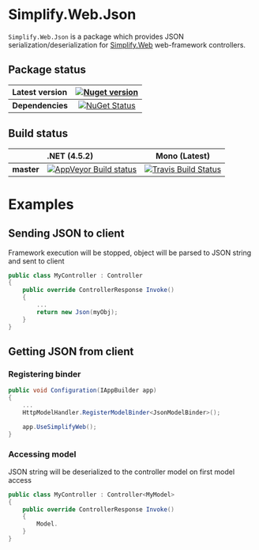 # Simplify.Web.Json

`Simplify.Web.Json` is a package which provides JSON serialization/deserialization for [Simplify.Web](https://github.com/i4004/Simplify.Web) web-framework controllers.

## Package status

| Latest version | [![Nuget version](http://img.shields.io/badge/nuget-v1.1.2-blue.png)](https://www.nuget.org/packages/Simplify.Web.Json/) |
| :------ | :------: |
| **Dependencies** | [![NuGet Status](http://nugetstatus.com/Simplify.Web.Json.png)](http://nugetstatus.com/packages/Simplify.Web.Json) |

## Build status

| | **.NET (4.5.2)** | **Mono (Latest)** |
| :------ | :------ | :------: |
| **master** | [![AppVeyor Build status](https://ci.appveyor.com/api/projects/status/dfi53jjk9klcc4bx/branch/master?svg=true)](https://ci.appveyor.com/project/i4004/simplify-web-json/branch/master) | [![Travis Build Status](https://travis-ci.org/i4004/Simplify.Web.Json.svg?branch=master)](https://travis-ci.org/i4004/Simplify.Web.Json) |

# Examples

## Sending JSON to client

Framework execution will be stopped, object will be parsed to JSON string and sent to client
```csharp
public class MyController : Controller
{
	public override ControllerResponse Invoke()
	{
		...
		return new Json(myObj);
	}
}
```

## Getting JSON from client

### Registering binder

```csharp
public void Configuration(IAppBuilder app)
{
	...
	HttpModelHandler.RegisterModelBinder<JsonModelBinder>();

	app.UseSimplifyWeb();
}
```
###  Accessing model

JSON string will be deserialized to the controller model on first model access
```csharp
public class MyController : Controller<MyModel>
{
	public override ControllerResponse Invoke()
	{
		Model.
	}
}
```
